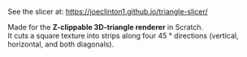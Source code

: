 See the slicer at: https://joeclinton1.github.io/triangle-slicer/

Made for the <strong>Z-clippable 3D-triangle renderer</strong> in Scratch.<br>
It cuts a square texture into strips along four 45 ° directions (vertical, horizontal, and both
diagonals).
